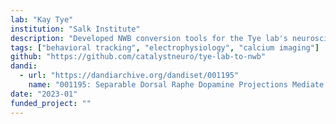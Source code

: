 ```yaml
---
lab: "Kay Tye"
institution: "Salk Institute"
description: "Developed NWB conversion tools for the Tye lab's neuroscience datasets, with a focus on neurotensin valence experiments. The conversion pipeline includes custom behavioral interfaces and comprehensive metadata handling through YAML configuration files. The tools support both pip-installable package distribution and development workflows for adapting to evolving experimental needs."
tags: ["behavioral tracking", "electrophysiology", "calcium imaging"]
github: "https://github.com/catalystneuro/tye-lab-to-nwb"
dandi:
  - url: "https://dandiarchive.org/dandiset/001195"
    name: "001195: Separable Dorsal Raphe Dopamine Projections Mediate Sociability and Valence"
date: "2023-01"
funded_project: ""
---
```

